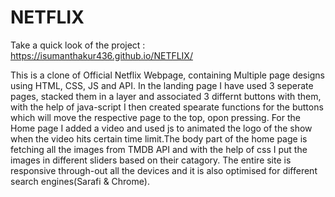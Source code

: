 # NETFLIX
Take a quick look of the project : https://isumanthakur436.github.io/NETFLIX/

This is a clone of Official Netflix Webpage, containing Multiple page designs using HTML, CSS, JS and API. In the landing page I have used 3 seperate pages, stacked them in a layer and associated 3 differnt buttons with them, with the help of java-script I then created spearate functions for the buttons which will move the respective page to the top, opon pressing. For the Home page I added a video and used js to animated the logo of the show when the video hits certain time limit.The body part of the home page is fetching all the images from TMDB API and with the help of css I put the images in different sliders based on their catagory. The entire site is responsive through-out all the devices and it is also optimised for different search engines(Sarafi & Chrome).

